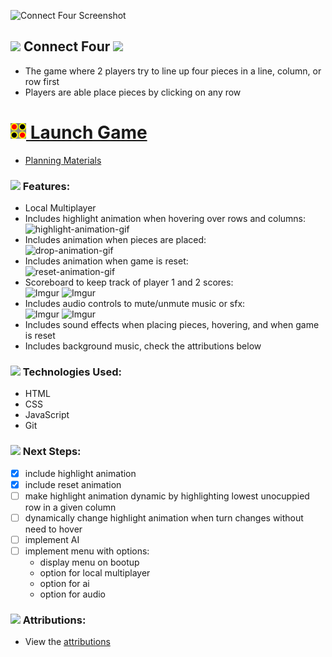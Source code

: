 ![Connect Four Screenshot](https://i.imgur.com/rI6e29W.jpg)

<h2><img src ="https://i.imgur.com/yL0PsN0.png" width="18px"> Connect Four <img src="https://i.imgur.com/BY8kLAC.png" width="18px"></h2>

- The game where 2 players try to line up four pieces in a line, column, or row first
- Players are able place pieces by clicking on any row

# <a href='https://csalguera-connect-four.netlify.app/' target='_blank'><img src="./assets/images/connect-four-favicon.png" width="25px"> Launch Game</a>
- [Planning Materials](https://docs.google.com/document/d/1eFOWNLd0jvsS_BokVLgmD05pS4bVuhh0zlPVgnRTyAg/edit)

<h3><img src="https://i.imgur.com/yL0PsN0.png" width="15px"> Features:</h3>

- Local Multiplayer
- Includes highlight animation when hovering over rows and columns: </br>
![highlight-animation-gif](https://imgur.com/xiO4jhV.gif)
- Includes animation when pieces are placed: </br>
![drop-animation-gif](https://imgur.com/rnTyrlu.gif)
- Includes animation when game is reset: </br>
![reset-animation-gif](https://imgur.com/MYvVxU8.gif)
- Scoreboard to keep track of player 1 and 2 scores: </br>
![Imgur](https://imgur.com/labFUul.png) ![Imgur](https://imgur.com/dJWwjoP.png)
- Includes audio controls to mute/unmute music or sfx: </br>
![Imgur](https://imgur.com/4o9WMpF.png) ![Imgur](https://imgur.com/ynhjqlV.png)
- Includes sound effects when placing pieces, hovering, and when game is reset
- Includes background music, check the attributions below

<h3><img src="https://i.imgur.com/BY8kLAC.png" width="15px"> Technologies Used:</h3>

- HTML
- CSS
- JavaScript
- Git

<h3><img src="https://i.imgur.com/yL0PsN0.png" width="15px"> Next Steps:</h3>

- [x] include highlight animation
- [x] include reset animation
- [ ] make highlight animation dynamic by highlighting lowest unocuppied row in a given column
- [ ] dynamically change highlight animation when turn changes without need to hover
- [ ] implement AI
- [ ] implement menu with options:
  - display menu on bootup
  - option for local multiplayer
  - option for ai
  - option for audio

<h3><img src="https://i.imgur.com/BY8kLAC.png" width="15px"> Attributions:</h3>

- View the [attributions](https://github.com/csalguera/connect-four/blob/main/attributions.md)